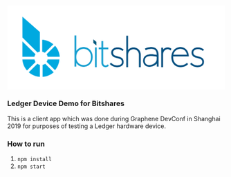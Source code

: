 <img src="https://raw.githubusercontent.com/gibbsfromncis/ledger-demo/master/app/images/logo.svg" alt="Ledger Demo" align="center" />

### Ledger Device Demo for Bitshares

This is a client app which was done during Graphene DevConf in Shanghai 2019 for purposes of testing a Ledger hardware device.

### How to run

1. `npm install`
2. `npm start`

